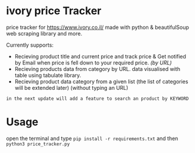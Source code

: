 # ivory price Tracker
price tracker for https://www.ivory.co.il/ made with python & beautifulSoup web scraping library and more.

 Currently supports:
  * Recieving product title and current price and track price & Get notified by Email when price is fell down to your required price. *(by URL)*
  * Recieving products data from category by URL. data visualised with table using tabulate library.
  * Recieving product data category from a given list (the list of categories will be extended later) (without typing an URL)
  
  ```in the next update will add a feature to search an product by KEYWORD```

# Usage 
  open the terminal and type ```pip install -r requirements.txt``` and then ```python3 price_tracker.py```
 
